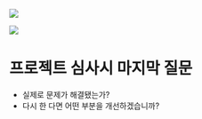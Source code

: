 
![](https://i.imgur.com/Z2XBTha.png)



![](https://i.imgur.com/YL7gNAU.png)


# 프로젝트 심사시 마지막 질문

- 실제로 문제가 해결됐는가?
- 다시 한 다면 어떤 부분을 개선하겠습니까?

